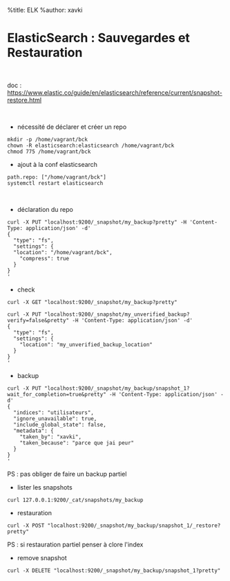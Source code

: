 %title: ELK
%author: xavki


# ElasticSearch : Sauvegardes et Restauration

<br>


doc : https://www.elastic.co/guide/en/elasticsearch/reference/current/snapshot-restore.html

<br>


* nécessité de déclarer et créer un repo

```
mkdir -p /home/vagrant/bck
chown -R elasticsearch:elasticsearch /home/vagrant/bck
chmod 775 /home/vagrant/bck
```

* ajout à la conf elasticsearch

```
path.repo: ["/home/vagrant/bck"]
systemctl restart elasticsearch
```

<br>


* déclaration du repo

```
curl -X PUT "localhost:9200/_snapshot/my_backup?pretty" -H 'Content-Type: application/json' -d'
{
  "type": "fs",
  "settings": {
  "location": "/home/vagrant/bck",
    "compress": true
  }
}
'
```

* check

```
curl -X GET "localhost:9200/_snapshot/my_backup?pretty"
```

```
curl -X PUT "localhost:9200/_snapshot/my_unverified_backup?verify=false&pretty" -H 'Content-Type: application/json' -d'
{
  "type": "fs",
  "settings": {
    "location": "my_unverified_backup_location"
  }
}
'
```

* backup

```
curl -X PUT "localhost:9200/_snapshot/my_backup/snapshot_1?wait_for_completion=true&pretty" -H 'Content-Type: application/json' -d'
{
  "indices": "utilisateurs",
  "ignore_unavailable": true,
  "include_global_state": false,
  "metadata": {
    "taken_by": "xavki",
    "taken_because": "parce que jai peur"
  }
}
'
```

PS : pas obliger de faire un backup partiel


* lister les snapshots

```
curl 127.0.0.1:9200/_cat/snapshots/my_backup
```


* restauration

```
curl -X POST "localhost:9200/_snapshot/my_backup/snapshot_1/_restore?pretty"
```

PS : si restauration partiel penser à clore l'index




* remove snapshot

```
curl -X DELETE "localhost:9200/_snapshot/my_backup/snapshot_1?pretty"
```
